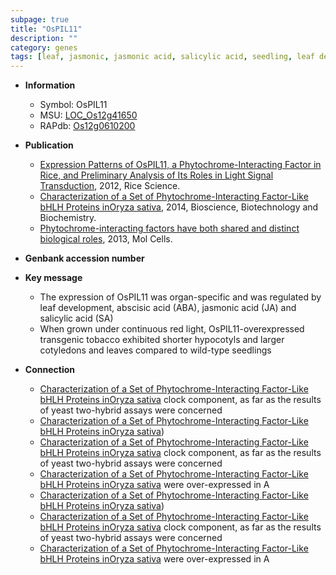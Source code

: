 ```yaml
---
subpage: true
title: "OsPIL11"
description: ""
category: genes
tags: [leaf, jasmonic, jasmonic acid, salicylic acid, seedling, leaf development]
---
```


* **Information**  
    + Symbol: OsPIL11  
    + MSU: [LOC_Os12g41650](http://rice.plantbiology.msu.edu/cgi-bin/ORF_infopage.cgi?orf=LOC_Os12g41650)  
    + RAPdb: [Os12g0610200](http://rapdb.dna.affrc.go.jp/viewer/gbrowse_details/irgsp1?name=Os12g0610200)  

* **Publication**  
    + [Expression Patterns of OsPIL11, a Phytochrome-Interacting Factor in Rice, and Preliminary Analysis of Its Roles in Light Signal Transduction](http://www.ncbi.nlm.nih.gov/pubmed?term=Expression+Patterns+of+OsPIL11,+a+Phytochrome-Interacting+Factor+in+Rice,+and+Preliminary+Analysis+of+Its+Roles+in+Light+Signal+Transduction%5BTitle%5D), 2012, Rice Science.
    + [Characterization of a Set of Phytochrome-Interacting Factor-Like bHLH Proteins inOryza sativa](http://www.ncbi.nlm.nih.gov/pubmed?term=Characterization+of+a+Set+of+Phytochrome-Interacting+Factor-Like+bHLH+Proteins+inOryza+sativa%5BTitle%5D), 2014, Bioscience, Biotechnology and Biochemistry.
    + [Phytochrome-interacting factors have both shared and distinct biological roles](http://www.ncbi.nlm.nih.gov/pubmed?term=Phytochrome-interacting+factors+have+both+shared+and+distinct+biological+roles%5BTitle%5D), 2013, Mol Cells.

* **Genbank accession number**  

* **Key message**  
    + The expression of OsPIL11 was organ-specific and was regulated by leaf development, abscisic acid (ABA), jasmonic acid (JA) and salicylic acid (SA)
    + When grown under continuous red light, OsPIL11-overexpressed transgenic tobacco exhibited shorter hypocotyls and larger cotyledons and leaves compared to wild-type seedlings

* **Connection**  
    + [Characterization of a Set of Phytochrome-Interacting Factor-Like bHLH Proteins inOryza sativa](PSEUDO-RESPONSE+REGULATOR+1) clock component, as far as the results of yeast two-hybrid assays were concerned
    + [Characterization of a Set of Phytochrome-Interacting Factor-Like bHLH Proteins inOryza sativa](Oryza+sativa))
    + [Characterization of a Set of Phytochrome-Interacting Factor-Like bHLH Proteins inOryza sativa](PSEUDO-RESPONSE+REGULATOR+1) clock component, as far as the results of yeast two-hybrid assays were concerned
    + [Characterization of a Set of Phytochrome-Interacting Factor-Like bHLH Proteins inOryza sativa](OsPIL11+to+OsPIL15) were over-expressed in A
    + [Characterization of a Set of Phytochrome-Interacting Factor-Like bHLH Proteins inOryza sativa](Oryza+sativa))
    + [Characterization of a Set of Phytochrome-Interacting Factor-Like bHLH Proteins inOryza sativa](PSEUDO-RESPONSE+REGULATOR+1) clock component, as far as the results of yeast two-hybrid assays were concerned
    + [Characterization of a Set of Phytochrome-Interacting Factor-Like bHLH Proteins inOryza sativa](OsPIL11+to+OsPIL15) were over-expressed in A



